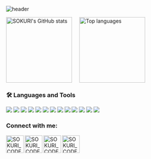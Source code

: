 ![header](https://capsule-render.vercel.app/api?type=waving&color=gradient&height=250&section=header&text=eorjs7578&fontSize=90)

<div style="display: flex; gap: 20px;">
  <a href="https://github.com/eorjs7578">
    <img style="height: 180px;" src="https://github-readme-stats.vercel.app/api?username=eorjs7578&show_icons=true&include_all_commits=true&theme=nord&hide_border=true" alt="SOKURI's GitHub stats" />
  </a>
  <a href="https://github.com/eorjs7578">
    <img style="height: 180px;" src="https://github-readme-stats.vercel.app/api/top-langs/?username=eorjs7578&layout=compact&theme=nord&hide_border=true" alt="Top languages" />
  </a>
</div>


### 🛠 Languages and Tools

<img src="https://img.shields.io/badge/SpringBoot-6DB33F?style=flat-square&logo=SpringBoot&logoColor=white"/>  </t>
<img src="https://img.shields.io/badge/Java-FFA500?style=flat-square&logo=Java&logoColor=white"/>
<img src="https://img.shields.io/badge/Python-3776AB?style=flat-square&logo=Python&logoColor=white"/>
<img src="https://img.shields.io/badge/Django-092E20?style=flat-square&logo=Django&logoColor=white"/>
<img src="https://img.shields.io/badge/Android-34A853?style=flat-square&logo=Android&logoColor=white"/>
<img src="https://img.shields.io/badge/AndroidStudio-3DDC84?style=flat-square&logo=AndroidStudio&logoColor=white"/>
<img src="https://img.shields.io/badge/Glide-18BED4?style=flat-square&logo=Glide&logoColor=white"/>
<img src="https://img.shields.io/badge/Kotlin-7F52FF?style=flat-square&logo=Kotlin&logoColor=white"/>
<img src="https://img.shields.io/badge/Vue.js-4FC08D?style=flat-square&logo=Vue.js&logoColor=white"/>
<img src="https://img.shields.io/badge/CSS-1572B6?style=flat-square&logo=CSS&logoColor=white"/>
<img src="https://img.shields.io/badge/HTML-E34F26?style=flat-square&logo=HTML&logoColor=white"/>
<img src="https://img.shields.io/badge/MariaDB-003545?style=flat-square&logo=MariaDB&logoColor=white"/>
<img src="https://img.shields.io/badge/Bootstrap-7952B3?style=flat-square&logo=Bootstrap&logoColor=white"/>


### Connect with me:

[<img align="left" alt="SOKURI_CODE | YouTube" width="48px" src="https://img.icons8.com/color/48/000000/youtube-play.png" />][youtube]
[<img align="left" alt="SOKURI_CODE | Twitter" width="48px" src="https://img.icons8.com/color/48/000000/twitter-squared.png" />][twitter]
[<img align="left" alt="SOKURI_CODE | LinkedIn" width="48px" src="https://img.icons8.com/color/48/000000/linkedin.png" />][linkedin]
[<img align="left" alt="SOKURI_CODE | Instagram" width="48px" src="https://img.icons8.com/color/48/000000/instagram-new--v2.png" />][instagram]

[twitter]: https://twitter.com/
[youtube]: https://youtube.com/
[linkedin]: https://linkedin.com/in/
[instagram]: https://instagram.com/daegoney
